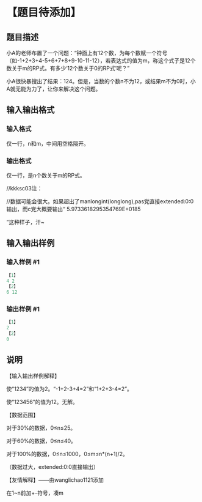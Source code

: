 # 【题目待添加】

## 题目描述

小A的老师布置了一个问题：“钟面上有12个数，为每个数赋一个符号（如-1+2+3+4-5+6+7+8+9-10-11-12），若表达式的值为m，称这个式子是12个数关于m的RP式。有多少‘12个数关于0的RP式’呢？”

小A很快暴搜出了结果：124。但是，当数的个数n不为12，或结果m不为0时，小A就无能为力了，让你来解决这个问题。

## 输入输出格式

### 输入格式

仅一行，n和m，中间用空格隔开。

### 输出格式

仅一行，是n个数关于m的RP式。

//kkksc03注：

//数据可能会很大。如果超出了manlongint(longlong),pas党直接extended:0:0输出，而c党大概要输出“ 5.9733618295354769E+0185

”这种样子，汗~

## 输入输出样例

### 输入样例 #1

```cpp
【1】
4 2
【2】
6 12
```


### 输出样例 #1

```cpp
【1】
2
【2】
0
```


## 说明

【输入输出样例解释】

使“1234”的值为2。“-1+2-3+4=2”和“1+2+3-4=2”。

使“123456”的值为12。无解。

【数据范围】

对于30%的数据，0≤n≤25。

对于60%的数据，0≤n≤40。

对于100%的数据，0≤n≤1000，0≤m≤n\*(n+1)/2。

（数据过大，extended:0:0直接输出）

【友情解释】——由wanglichao1121添加

在1~n前加+-符号，凑m

